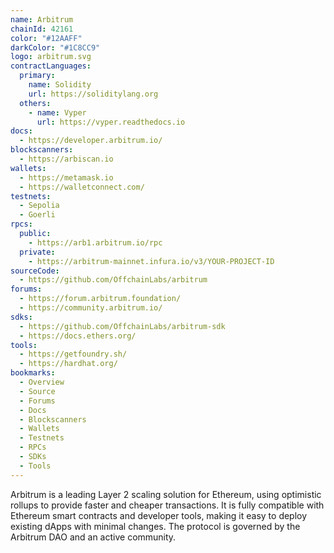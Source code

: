 ```yaml
---
name: Arbitrum
chainId: 42161
color: "#12AAFF"
darkColor: "#1C8CC9"
logo: arbitrum.svg
contractLanguages:
  primary:
    name: Solidity
    url: https://soliditylang.org
  others:
    - name: Vyper
      url: https://vyper.readthedocs.io
docs:
  - https://developer.arbitrum.io/
blockscanners:
  - https://arbiscan.io
wallets:
  - https://metamask.io
  - https://walletconnect.com/
testnets:
  - Sepolia
  - Goerli
rpcs:
  public:
    - https://arb1.arbitrum.io/rpc
  private:
    - https://arbitrum-mainnet.infura.io/v3/YOUR-PROJECT-ID
sourceCode:
  - https://github.com/OffchainLabs/arbitrum
forums:
  - https://forum.arbitrum.foundation/
  - https://community.arbitrum.io/
sdks:
  - https://github.com/OffchainLabs/arbitrum-sdk
  - https://docs.ethers.org/
tools:
  - https://getfoundry.sh/
  - https://hardhat.org/
bookmarks:
  - Overview
  - Source
  - Forums
  - Docs
  - Blockscanners
  - Wallets
  - Testnets
  - RPCs
  - SDKs
  - Tools
---
```


Arbitrum is a leading Layer 2 scaling solution for Ethereum, using optimistic rollups to provide faster and cheaper transactions. It is fully compatible with Ethereum smart contracts and developer tools, making it easy to deploy existing dApps with minimal changes. The protocol is governed by the Arbitrum DAO and an active community. 